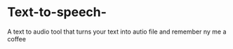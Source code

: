 # Text-to-speech-
A text to audio tool that turns your text into autio file and remember ny me a coffee 
